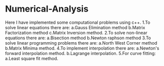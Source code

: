 # Numerical-Analysis
Here I have implemented some computational problems using c++.
1.To solve linear equations there are:
  a.Gauss Elimination method
  b.Matrix Factorization method
  c.Matrix Inversion method.
2.To solve non-linear equations there are:
  a.Bisection method
  b.Newton raphson method
3.To solve linear programming problems there are:
  a.North West Corner method
  b.Matrix Minima method.
4.To implement interpolation there are:
  a.Newton's forward interpolation method.
  b.Lagrange interpolation.
5.For curve fitting:
  a.Least square fit method.
